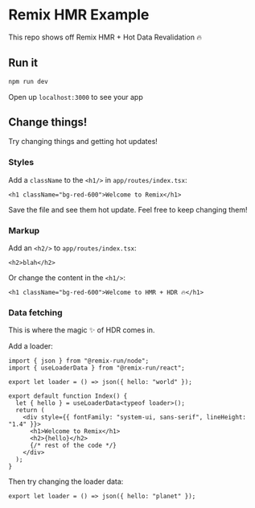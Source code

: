 # Remix HMR Example

This repo shows off Remix HMR + Hot Data Revalidation 🔥

## Run it

```sh
npm run dev
```

Open up `localhost:3000` to see your app

## Change things!

Try changing things and getting hot updates!

### Styles

Add a `className` to the `<h1/>` in `app/routes/index.tsx`:

```tsx
<h1 className="bg-red-600">Welcome to Remix</h1>
```

Save the file and see them hot update.
Feel free to keep changing them!

### Markup

Add an `<h2/>` to `app/routes/index.tsx`:

```tsx
<h2>blah</h2>
```

Or change the content in the `<h1/>`:

```tsx
<h1 className="bg-red-600">Welcome to HMR + HDR 🔥</h1>
```

### Data fetching

This is where the magic ✨ of HDR comes in.

Add a loader:

```tsx
import { json } from "@remix-run/node";
import { useLoaderData } from "@remix-run/react";

export let loader = () => json({ hello: "world" });

export default function Index() {
  let { hello } = useLoaderData<typeof loader>();
  return (
    <div style={{ fontFamily: "system-ui, sans-serif", lineHeight: "1.4" }}>
      <h1>Welcome to Remix</h1>
      <h2>{hello}</h2>
      {/* rest of the code */}
    </div>
  );
}
```

Then try changing the loader data:

```tsx
export let loader = () => json({ hello: "planet" });
```
